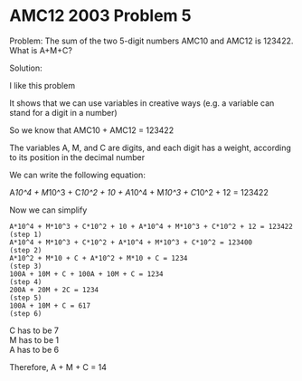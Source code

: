 # AMC12 2003 Problem 5

Problem: The sum of the two 5-digit numbers AMC10 and AMC12 is 123422. What is A+M+C?

Solution:

I like this problem

It shows that we can use variables in creative ways (e.g. a variable can stand for a digit in a number)

So we know that AMC10 + AMC12 = 123422

The variables A, M, and C are digits, and each digit has a weight, according to its position in the decimal number

We can write the following equation:

A*10^4 + M*10^3 + C*10^2 + 10 + A*10^4 + M*10^3 + C*10^2 + 12 = 123422

Now we can simplify

    A*10^4 + M*10^3 + C*10^2 + 10 + A*10^4 + M*10^3 + C*10^2 + 12 = 123422  (step 1)
    A*10^4 + M*10^3 + C*10^2 + A*10^4 + M*10^3 + C*10^2 = 123400            (step 2)
    A*10^2 + M*10 + C + A*10^2 + M*10 + C = 1234                            (step 3)
    100A + 10M + C + 100A + 10M + C = 1234                                  (step 4)
    200A + 20M + 2C = 1234                                                  (step 5)
    100A + 10M + C = 617                                                    (step 6)

C has to be 7  
M has to be 1  
A has to be 6

Therefore, A + M + C = 14
